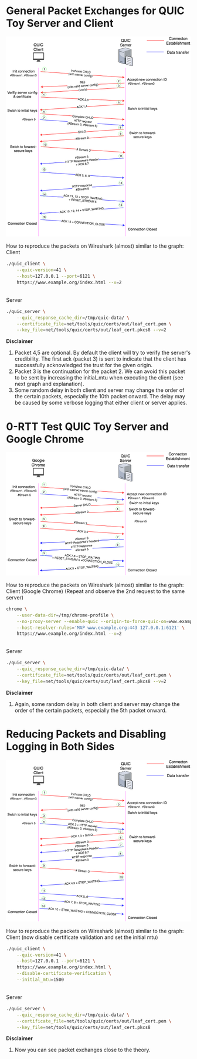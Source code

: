 # General Packet Exchanges for QUIC Toy Server and Client
![package_exchanges1](https://raw.githubusercontent.com/sanadhis/quic-eval/master/report/packetexchanges/img/QUICChromium_Normal-Request.png)

How to reproduce the packets on Wireshark (almost) similar to the graph:
<br>Client
```bash
./quic_client \
    --quic-version=41 \
    --host=127.0.0.1 --port=6121 \
    https://www.example.org/index.html --v=2
```
<br>Server
```bash
./quic_server \
    --quic_response_cache_dir=/tmp/quic-data/ \
    --certificate_file=net/tools/quic/certs/out/leaf_cert.pem \
    --key_file=net/tools/quic/certs/out/leaf_cert.pkcs8 --v=2
```

**Disclaimer**
1. Packet 4,5 are optional. By default the client will try to verify the server's credibility. The first ack (packet 3) is sent to indicate that the client has successfully acknowledged the trust for the given origin.
2. Packet 3 is the continuation for the packet 2. We can avoid this packet to be sent by increasing the initial_mtu when executing the client (see next graph and explanation).
3. Some random delay in both client and server may change the order of the certain packets, especially the 10th packet onward. The delay may be caused by some verbose logging that either client or server applies.

# 0-RTT Test QUIC Toy Server and Google Chrome
![package_exchanges2](https://raw.githubusercontent.com/sanadhis/quic-eval/master/report/packetexchanges/img/ChromeSubsequentRequest_0-RTT.png)

How to reproduce the packets on Wireshark (almost) similar to the graph:
<br>Client (Google Chrome) (Repeat and observe the 2nd request to the same server)
```bash
chrome \
    --user-data-dir=/tmp/chrome-profile \
    --no-proxy-server --enable-quic --origin-to-force-quic-on=www.example.org:443 \
    --host-resolver-rules='MAP www.example.org:443 127.0.0.1:6121' \
    https://www.example.org/index.html --v=2
```
<br>Server
```bash
./quic_server \
    --quic_response_cache_dir=/tmp/quic-data/ \
    --certificate_file=net/tools/quic/certs/out/leaf_cert.pem \
    --key_file=net/tools/quic/certs/out/leaf_cert.pkcs8 --v=2
```

**Disclaimer**
1. Again, some random delay in both client and server may change the order of the certain packets, especially the 5th packet onward.

# Reducing Packets and Disabling Logging in Both Sides
![package_exchanges3](https://raw.githubusercontent.com/sanadhis/quic-eval/master/report/packetexchanges/img/QUICChromium_Normal_Request_reducedpacket.png)

How to reproduce the packets on Wireshark (almost) similar to the graph:
<br>Client (now disable certificate validation and set the initial mtu)
```bash
./quic_client \
    --quic-version=41 \
    --host=127.0.0.1 --port=6121 \
    https://www.example.org/index.html \
    --disable-certificate-verification \
    --initial_mtu=1500
```
<br>Server
```bash
./quic_server \
    --quic_response_cache_dir=/tmp/quic-data/ \
    --certificate_file=net/tools/quic/certs/out/leaf_cert.pem \
    --key_file=net/tools/quic/certs/out/leaf_cert.pkcs8
```

**Disclaimer**
1. Now you can see packet exchanges close to the theory.

